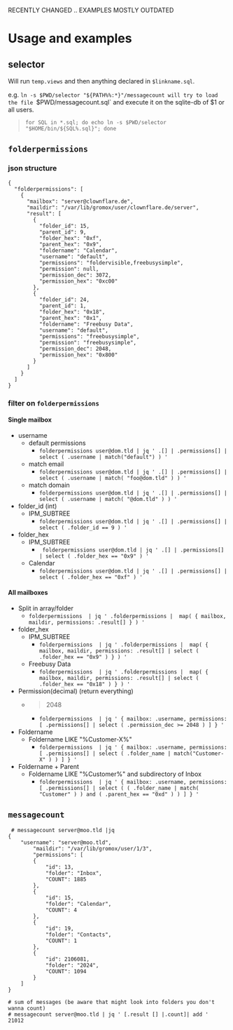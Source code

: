 RECENTLY CHANGED .. EXAMPLES MOSTLY OUTDATED

# Usage and examples

## selector

Will run `temp.views` and then anything declared in `$linkname.sql`.

e.g. `ln -s $PWD/selector "${PATH%%:*}"/messagecount will try to load the file
`$PWD/messagecount.sql` and execute it on the sqlite-db of $1 or all users.
> `for SQL in *.sql; do echo ln -s $PWD/selector "$HOME/bin/${SQL%.sql}"; done`



## `folderpermissions`

### json structure

```
{
  "folderpermissions": [
    {
      "mailbox": "server@clownflare.de",
      "maildir": "/var/lib/gromox/user/clownflare.de/server",
      "result": [
        {
          "folder_id": 15,
          "parent_id": 9,
          "folder_hex": "0xf",
          "parent_hex": "0x9",
          "foldername": "Calendar",
          "username": "default",
          "permissions": "foldervisible,freebusysimple",
          "permission": null,
          "permission_dec": 3072,
          "permission_hex": "0xc00"
        },
        {
          "folder_id": 24,
          "parent_id": 1,
          "folder_hex": "0x18",
          "parent_hex": "0x1",
          "foldername": "Freebusy Data",
          "username": "default",
          "permissions": "freebusysimple",
          "permission": "freebusysimple",
          "permission_dec": 2048,
          "permission_hex": "0x800"
        }
      ]
    }
  ]
}

```

### filter on `folderpermissions`

#### Single mailbox
- username
  - default permissions
    - `folderpermissions user@dom.tld | jq ' .[] | .permissions[] | select ( .username | match("default") ) '`
  - match email
    - `folderpermissions user@dom.tld | jq ' .[] | .permissions[] | select ( .username | match( "foo@dom.tld" ) ) '`
  - match domain 
    - `folderpermissions user@dom.tld | jq ' .[] | .permissions[] | select ( .username | match( "@dom.tld" ) ) '`
- folder_id (int)
  - IPM_SUBTREE
    - `folderpermissions user@dom.tld | jq ' .[] | .permissions[] | select ( .folder_id == 9 ) '`
- folder_hex
  - IPM_SUBTREE
    - ` folderpermissions user@dom.tld | jq ' .[] | .permissions[] | select ( .folder_hex == "0x9" ) '`
  - Calendar
    - `folderpermissions user@dom.tld | jq ' .[] | .permissions[] | select ( .folder_hex == "0xf" ) '`

#### All mailboxes
- Split in array/folder
  - `folderpermissions  | jq ' .folderpermissions |  map( { mailbox, maildir, permissions: .result[] } ) '`
- folder_hex
  - IPM_SUBTREE 
    - `folderpermissions  | jq ' .folderpermissions |  map( { mailbox, maildir, permissions: .result[] | select ( .folder_hex == "0x9" ) } ) '`
  - Freebusy Data
    - `folderpermissions  | jq ' .folderpermissions |  map( { mailbox, maildir, permissions: .result[] | select ( .folder_hex == "0x18" ) } ) '`
- Permission(decimal) (return everything)
  - > 2048
    - `folderpermissions  | jq ' { mailbox: .username, permissions: [ .permissions[] | select ( .permission_dec >= 2048 ) ] } '`
- Foldername
  - Foldername LIKE "%Customer-X%"
    - `folderpermissions  | jq ' { mailbox: .username, permissions: [ .permissions[] | select ( .folder_name | match("Customer-X" ) ) ] } '`
- Foldername + Parent
  - Foldername LIKE "%Customer%" and subdirectory of Inbox
    - `folderpermissions  | jq ' { mailbox: .username, permissions: [ .permissions[] | select ( ( .folder_name | match( "Customer" ) ) and ( .parent_hex == "0xd" ) ) ] } '`

## `messagecount`

```
 # messagecount server@moo.tld |jq
{
    "username": "server@moo.tld",
        "maildir": "/var/lib/gromox/user/1/3",
        "permissions": [
        {
            "id": 13,
            "folder": "Inbox",
            "COUNT": 1885
        },
        {
            "id": 15,
            "folder": "Calendar",
            "COUNT": 4
        },
        {
            "id": 19,
            "folder": "Contacts",
            "COUNT": 1
        },
        {
            "id": 2106081,
            "folder": "2024",
            "COUNT": 1094
        }
    ]
}
```
```
# sum of messages (be aware that might look into folders you don't wanna count)
# messagecount server@moo.tld | jq ' [.result [] |.count]| add ' 
21012
```
